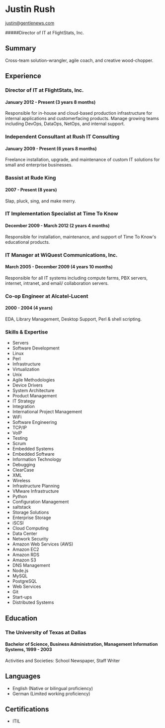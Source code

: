 # Justin Rush
<justin@gentlenews.com>

#####Director of IT at FlightStats, Inc. 

## Summary
Cross-team solution-wrangler, agile coach, and creative wood-chopper.

## Experience

### Director of IT at FlightStats, Inc.
#### January 2012 - Present (3 years 8 months)

Responsible for in-house and cloud-based production infrastructure for internal applications and customerfacing
products. Manage growing teams including DevOps, DataOps, NetOps, and internal support.

### Independent Consultant at Rush IT Consulting
#### January 2009 - Present (6 years 8 months)

Freelance installation, upgrade, and maintenance of custom IT solutions for small and enterprise businesses.

### Bassist at Rude King
#### 2007 - Present (8 years)

Slap, pluck, sing, and make merry.


### IT Implementation Specialist at Time To Know
#### December 2009 - March 2012 (2 years 4 months)

Responsible for installation, maintenance, and support of Time To Know's educational products.

### IT Manager at WiQuest Communications, Inc.
#### March 2005 - December 2009 (4 years 10 months)

Responsible for all IT systems including compute farms, PBX servers, internet, intranet, and email/
collaboration servers.

### Co-op Engineer at Alcatel-Lucent
#### 2000 - 2004 (4 years)

EDA, Library Management, Desktop Support, Perl & shell scripting.


### Skills & Expertise
* Servers
* Software Development
* Linux
* Perl
* Infrastructure
* Virtualization
* Unix
* Agile Methodologies
* Device Drivers
* System Architecture
* Product Management
* IT Strategy
* Integration
* International Project Management
* WiFi
* Software Engineering
* TCP/IP
* VoIP
* Testing
* Scrum
* Embedded Systems
* Embedded Software
* Information Technology
* Debugging
* ClearCase
* XML
* Wireless
* Infrastructure Planning
* VMware Infrastructure
* Python
* Configuration Management
* saltstack
* Storage Solutions
* Enterprise Storage
* iSCSI
* Cloud Computing
* Data Center
* Network Security
* Amazon Web Services (AWS)
* Amazon EC2
* Amazon RDS
* Amazon S3
* DNS Management
* Node.js
* MySQL
* PostgreSQL
* Web Services
* Git
* Start-ups
* Distributed Systems

## Education
### The University of Texas at Dallas
#### Bachelor of Science, Business Administration, Management Information Systems, 1999 - 2003
Activities and Societies: School Newspaper, Staff Writer


## Languages
* English (Native or bilingual proficiency)
* German (Limited working proficiency)

## Certifications
* ITIL
 
